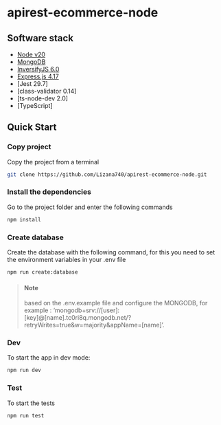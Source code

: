 # apirest-ecommerce-node

## Software stack
- [Node v20](https://nodejs.org/docs/latest-v20.x/api/documentation.html)
- [MongoDB](https://www.mongodb.com/)
- [InversifyJS 6.0](https://inversify.io/)
- [Express.js 4.17](https://expressjs.com/en/4x/api.html)
- [Jest 29.7]
- [class-validator 0.14]
- [ts-node-dev 2.0]
- [TypeScript]

## Quick Start
### Copy project 

Copy the project from a terminal
```bash
git clone https://github.com/Lizana740/apirest-ecommerce-node.git
```
### Install the dependencies
Go to the project folder and enter the following commands
```sh
npm install
```
### Create database
Create the database with the following command, for this you need to set the environment variables in your .env file

```sh
npm run create:database
```
> #### Note
> based on the .env.example file and configure the MONGODB, for example : ‘mongodb+srv://[user]:[key]@[name].tc0ri8q.mongodb.net/?retryWrites=true&w=majority&appName=[name]’.
### Dev
To start the app in dev mode:
```sh
npm run dev
```
### Test 
To start the tests 
```sh
npm run test
```
